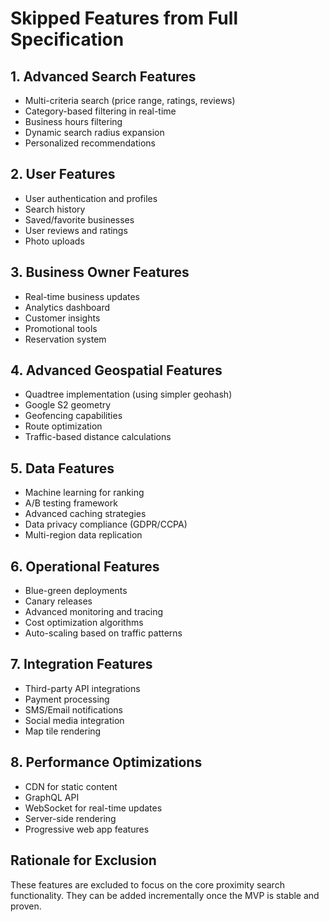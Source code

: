 # Skipped Features from Full Specification

## 1. Advanced Search Features
- Multi-criteria search (price range, ratings, reviews)
- Category-based filtering in real-time
- Business hours filtering
- Dynamic search radius expansion
- Personalized recommendations

## 2. User Features
- User authentication and profiles
- Search history
- Saved/favorite businesses
- User reviews and ratings
- Photo uploads

## 3. Business Owner Features
- Real-time business updates
- Analytics dashboard
- Customer insights
- Promotional tools
- Reservation system

## 4. Advanced Geospatial Features
- Quadtree implementation (using simpler geohash)
- Google S2 geometry
- Geofencing capabilities
- Route optimization
- Traffic-based distance calculations

## 5. Data Features
- Machine learning for ranking
- A/B testing framework
- Advanced caching strategies
- Data privacy compliance (GDPR/CCPA)
- Multi-region data replication

## 6. Operational Features
- Blue-green deployments
- Canary releases
- Advanced monitoring and tracing
- Cost optimization algorithms
- Auto-scaling based on traffic patterns

## 7. Integration Features
- Third-party API integrations
- Payment processing
- SMS/Email notifications
- Social media integration
- Map tile rendering

## 8. Performance Optimizations
- CDN for static content
- GraphQL API
- WebSocket for real-time updates
- Server-side rendering
- Progressive web app features

## Rationale for Exclusion
These features are excluded to focus on the core proximity search functionality. They can be added incrementally once the MVP is stable and proven.